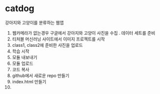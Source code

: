# catdog
강아지와 고양이를 분류하는 웹앱
1. 웹카메라가 없는경우 구글에서 강아지와 고양이 사진을 수집 . 데이터 세트를 준비
2. 티처블 머신러닝 사이트에서 이미지 프로젝트를 시작
3. class1, class2에 준비한 사진을 업로드
4. 학습 시작
5. 모듈 내보내기
6. 모듈 업로드
7. 코드 복사
8. github에서 새로운 repo 만들기
9. index.html 만들기
10. 
